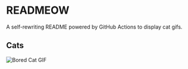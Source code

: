 # READMEOW

A self-rewriting README powered by GitHub Actions to display cat gifs.

## Cats

![Bored Cat GIF](https://media3.giphy.com/media/v1.Y2lkPTlhY2QwMmRhOGhueHZ5eHVzNG16bGM1eW5meGU5b2NsaGE1bmVoZHZ6Zm1mZGQyZSZlcD12MV9naWZzX3NlYXJjaCZjdD1n/mlvseq9yvZhba/200.gif)
